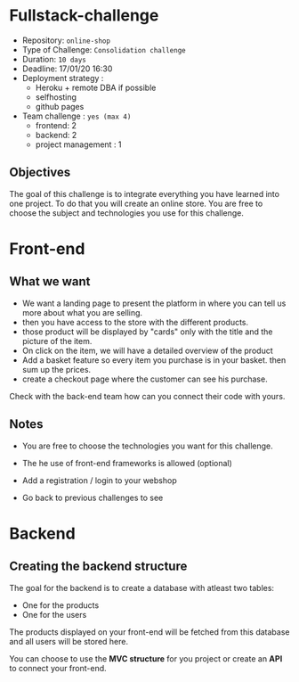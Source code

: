 # Fullstack-challenge

- Repository: `online-shop`
- Type of Challenge: `Consolidation challenge`
- Duration: `10 days`
- Deadline: 17/01/20 16:30
- Deployment strategy : 
	- Heroku + remote DBA if possible
	- selfhosting
    - github pages 
- Team challenge : `yes (max 4)`
	- frontend: 2
	- backend: 2
	- project management : 1

## Objectives

The goal of this challenge is to integrate everything you have learned into one project. 
To do that you will create an online store. You are free to choose the subject and technologies you use for this challenge.

# Front-end

## What we want

- We want a landing page to present the platform in where you can tell us more about what you are selling.
- then you have access to the store with the different products.
- those product will be displayed by "cards" only with the title and the picture of the item.
- On click on the item, we will have a detailed overview of the product 
- Add a basket feature so every item you purchase is in your basket. then sum up the prices.
- create a checkout page where the customer can see his purchase.

Check with the back-end team how can you connect their code with yours.

## Notes

- You are free to choose the technologies you want for this challenge.
- The he use of front-end frameworks is allowed (optional)
- Add a registration / login to your webshop

- Go back to previous challenges to see 


# Backend

## Creating the backend structure

The goal for the backend is to create a database with atleast two tables:  

 - One for the products  
 - One for the users
 
The products displayed on your front-end will be fetched from this database and all users will be stored here. 

You can choose to use the **MVC structure** for you project or create an **API** to connect your front-end.